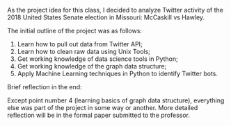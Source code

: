 As the project idea for this class, I decided to analyze Twitter activity of the 2018 United States Senate election in Missouri: McCaskill vs Hawley.

The initial outline of the project was as follows:

1. Learn how to pull out data from Twitter API;
2. Learn how to clean raw data using Unix Tools;
3. Get working knowledge of data science tools in Python;
4. Get working knowledge of the graph data structure;
5. Apply Machine Learning techniques in Python to identify Twitter bots.

Brief reflection in the end:

Except point number 4 (learning basics of graph data structure), everything else was part of the project in some way or another. More detailed reflection will be in the formal paper submitted to the professor.
